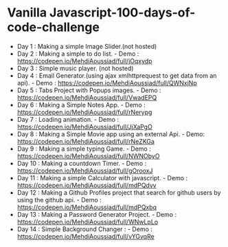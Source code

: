 # Vanilla Javascript-100-days-of-code-challenge
 - Day 1 : Making a simple Image Slider.(not hosted)
 - Day 2 : Making a simple to do list. - Demo : https://codepen.io/MehdiAoussiad/full/jOqxydp
 - Day 3 : Simple music player. (not hosted)
 - Day 4 : Email Generator.(using ajax xmlhttprequest to get data from an api). - Demo : https://codepen.io/MehdiAoussiad/full/QWNxjNp
 - Day 5 : Tabs Project with Popups images. - Demo : https://codepen.io/MehdiAoussiad/full/VwadEPQ
 - Day 6 : Making a Simple Notes App. - Demo : https://codepen.io/MehdiAoussiad/full/rNerypg
 - Day 7 : Loading animation. - Demo : https://codepen.io/MehdiAoussiad/full/JjXaPgO
 - Day 8 : Making a Simple Movie app using an external Api. - Demo: https://codepen.io/MehdiAoussiad/full/rNeZKGa
 - Day 9 : Making a simple typing Game. - Demo : https://codepen.io/MehdiAoussiad/full/NWNObyO
 - Day 10 : Making a countdown Timer. - Demo : https://codepen.io/MehdiAoussiad/full/gOrooxJ
 - Day 11 : Making a simple Calculator with javascript. - Demo :  https://codepen.io/MehdiAoussiad/full/mdPQdvv
 - Day 12 : Making a Github Profiles project that search for github users by using the github api. - Demo : https://codepen.io/MehdiAoussiad/full/mdPQxbq
 - Day 13 : Making a Password Generator Project. - Demo : https://codepen.io/MehdiAoussiad/full/WNwLpLo
 - Day 14 : Simple Background Changer : - Demo : https://codepen.io/MehdiAoussiad/full/vYGvqRe
